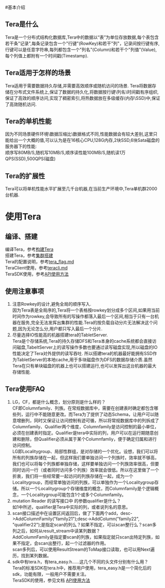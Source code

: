 #基本介绍
## Tera是什么
Tera是一个分布式结构化数据库,Tera中的数据以“表”为单位存放数据,每个表包含若干条"记录",每条记录包含一个"行键"(RowKey)和若干"列"，记录间按行键有序,行键可以是任意字符串,每列都包含一个"列名"(Column)和若干个"列值"(Value),每个列值上都附有一个时间戳(Timestamp).

## Tera适用于怎样的场景  
Tera适用于需要数据持久存储,并需要高效顺序或随机访问的场景. Tera将数据存储在分布式文件系统上,保证了数据的持久化,将数据按行键\列名\时间戳有序组织,保证了高效的顺序访问,实现了稠密索引,将热数据放在多级缓存(内存\SSD)中,保证了高效随机访问.

## Tera的单机性能  
因为不同场景硬件环境\数据压缩比\数据格式不同,性能数据会有较大差别,这里只能给出一个大概的值,可以认为是在16核心CPU,128G内存,2块SSD,6块Sata磁盘的服务器下的性能:  
顺序写80MB/S,随机写10MB/S,顺序读性能100MB/S,随机读1万QPS(SSD),500QPS(磁盘)

## Tera的扩展性  
Tera可以将单机性能水平扩展至几千台机器,在当前生产环境中,Tera单机群2000台机器.

# 使用Tera
## 编译、搭建
编译Tera，参考[构建Tera](https://github.com/baidu/tera/blob/master/BUILD)  
搭建Tera，参考[集群搭建](https://github.com/baidu/tera/blob/master/doc/cluster_setup.md)  
Tera的配置说明，参考[tera_flag.md](https://github.com/baidu/tera/blob/master/doc/tera_flag.md)  
TeraClient使用，参考[teracli.md](https://github.com/baidu/tera/blob/master/doc/teracli.md)  
TeraSDK使用，参考[API使用方法](https://github.com/baidu/tera/wiki/%E4%B8%BB%E8%A6%81API%E4%BD%BF%E7%94%A8%E6%96%B9%E6%B3%95)  

## 使用注意事项  
1. 注意Rowkey的设计,避免全局的顺序写入.  
因为Tera表是全局序的,Tera将一个表格按rowkey划分成多个区间,如果用当前时间作为rowkey,会导致所有的写操作都落入最后一个区间,相当于只有一台机器在服务,完全无法发挥出集群的性能.Tera的按负载自动分片无法解决这个问题,因为无论怎么分,用户都只写入最后一个分片.  
2. 尽量选择IO性能高的机器搭建tera的TabletServer.  
Tera是个存储系统,Tera的持久存储DFS和Tera本身的cache系统都会直接访问磁盘,TabeltServer上的读写操作多数也要通过读写磁盘实现,所以磁盘的IO性能决定了Tera对外提供的读写吞吐. 所以搭建tera的机器最好能拥有SSD作为TabletServer的本地cache,用于多块磁盘作为DFS的数据存储介质.虽然Tera在只有单块磁盘的机器上也可以搭建运行,也可以发挥出这台机器的最大存储性能.  

## Tera使用FAQ  
1. LG，CF，都是什么概念，划分原则是什么样的？  
CF即Columnfamily、列族。在常规数据库中，需要在创建表时确定都包含哪些列，运行中不能随意更改。而Tera为了提供了动态Schema，让用户可以随意增删列，同时又保证让访问控制有迹可循，所以将常规数据库中的列拆成了Columnfamily、Qualifier两个维度，Columnfamily是访问控制的最小单位，必须在创建表时指定。Qualifier是tera中实际的列，用户可以在运行期随意创建和删除，但Qualifier必须从属于某个Columnfamliy，便于确定归属和进行访问控制。  
LG即Localitygroup、局部性群组，是对存储的一个优化。设想，我们可以将所有的列族存储在一起，但这样我们要单独访问一个列族时，效率就不够高，我们也可以将每个列族都单独存储，这样要单独访问一个列族效率很高，但要同时访问一行（或者同时访问多个列族）效率就会很低。所以在这里做了一个折衷，我们将一些经常要一起访问的列族存储在一起，成为一个Localitygroup，而经常单独访问的列族，可以单独作为一个Localitygroup存储。所以一个Localitygroup个存储维度的概念，而Columnfamily是个逻辑概念，一个Localitygroup可能包含1个或多个Columnfamily。  
2. mutation Reader 的读写接口中 的参数qualifier是什么？  
如1中所述，qualifier是Tera中实际的列，或者说列名的意思。  
3. scan接口描述中在设置区间返回后，做了下面两个add，desc->AddColumnFamily("family21");desc->AddColumn("family22", "qualifier22");是指定scan的列么？如果不指定，可以scan整行么？scan多列之后，如何从result_stream中读某列数据？  
AddColumnFamily是指定要scan的列族，如果指定就只scan出特定列族，如果不指定，会scan出整行，起一个过滤器的作用。  
scan多列后，可以使用ResultStream的ToMap接口读取，也可以用Next遍历，找到某列数据。
4. sdk中有tera.h，有tera_easy.h……这几个不同的头文件分别有什么用？  
Tera的标准SDK在tera.h中，推荐用户使用，tera_easy.h是一个简化后的sdk，功能有限，一般用户不需要关注。  
TeraSDK的使用，参见文档 [API使用方法](https://github.com/baidu/tera/wiki/%E4%B8%BB%E8%A6%81API%E4%BD%BF%E7%94%A8%E6%96%B9%E6%B3%95)  
